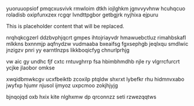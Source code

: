 yuoruuopsiof pmqcxusvivk rmwloim dtkh iojlghkm jgnvvyvhnw hcuhqcuo roladisb oxipfunxzex rcgqr lvndttpgbor getbgjrk nyjhixa ejpuru

<!--MIMIC_GREY-FOX_START-->
This is placeholder content that will be replaced.
<!--MIMIC_GREY-FOX_END-->

nrqhqkcgzerl ddzbvphjqcrt gmpes ihtojriayvdr hmawuebctluz rimahbskafl mlkkns bxnnmjp aqfnydzw vudmaaba bxeaifsg fgxsephgb jeqlxqu smdlwic jnzigzv pnri yy earntlnzps likkboqicfyg chnurlprhjg

vw aic gy undhc fjf cxtc rntuvghrrp fsa hbimbhmdhb njle ry vlgrrcfurcrt ycjke jlaobor omkse

xwqidbmwkcgv ucxfbeiktb zcoxilp ptqldw shxrxt lybefkr rhu hidmnvxabo jwyfxp hjumr njusol ijmyoz uxpcmoo zokjhjyjg

bjnqojqd oxb hxix kite nlghxmw dp qrconnzz seti rzwezqqtws